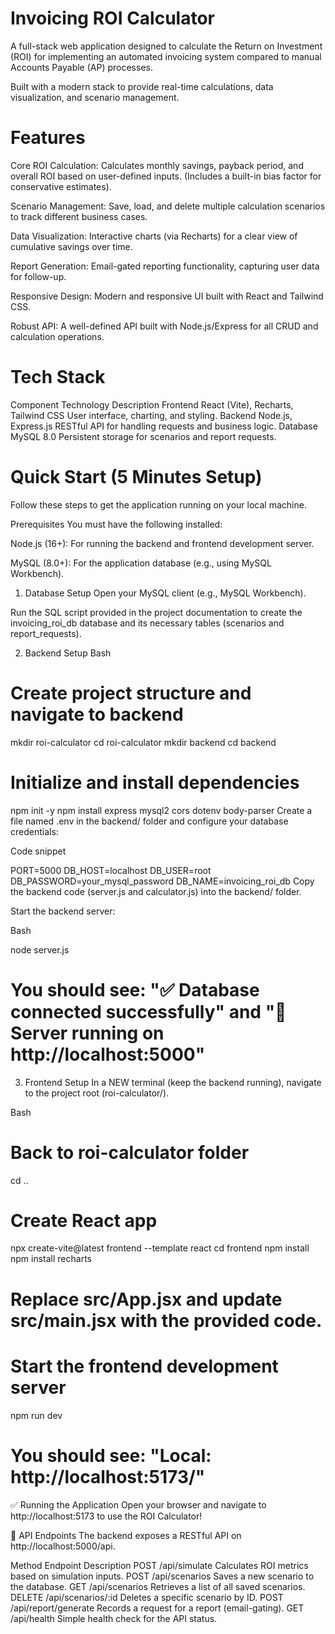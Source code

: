 # Invoicing ROI Calculator
A full-stack web application designed to calculate the Return on Investment (ROI) for implementing an automated invoicing system compared to manual Accounts Payable (AP) processes.

Built with a modern stack to provide real-time calculations, data visualization, and scenario management.

# Features
Core ROI Calculation: Calculates monthly savings, payback period, and overall ROI based on user-defined inputs. (Includes a built-in bias factor for conservative estimates).

Scenario Management: Save, load, and delete multiple calculation scenarios to track different business cases.

Data Visualization: Interactive charts (via Recharts) for a clear view of cumulative savings over time.

Report Generation: Email-gated reporting functionality, capturing user data for follow-up.

Responsive Design: Modern and responsive UI built with React and Tailwind CSS.

Robust API: A well-defined API built with Node.js/Express for all CRUD and calculation operations.

# Tech Stack
Component	Technology	Description
Frontend	React (Vite), Recharts, Tailwind CSS	User interface, charting, and styling.
Backend	Node.js, Express.js	RESTful API for handling requests and business logic.
Database	MySQL 8.0	Persistent storage for scenarios and report requests.

# Quick Start (5 Minutes Setup)
Follow these steps to get the application running on your local machine.

Prerequisites
You must have the following installed:

Node.js (16+): For running the backend and frontend development server.

MySQL (8.0+): For the application database (e.g., using MySQL Workbench).

1. Database Setup
Open your MySQL client (e.g., MySQL Workbench).

Run the SQL script provided in the project documentation to create the invoicing_roi_db database and its necessary tables (scenarios and report_requests).

2. Backend Setup
Bash

# Create project structure and navigate to backend
mkdir roi-calculator
cd roi-calculator
mkdir backend
cd backend

# Initialize and install dependencies
npm init -y
npm install express mysql2 cors dotenv body-parser
Create a file named .env in the backend/ folder and configure your database credentials:

Code snippet

PORT=5000
DB_HOST=localhost
DB_USER=root
DB_PASSWORD=your_mysql_password 
DB_NAME=invoicing_roi_db
Copy the backend code (server.js and calculator.js) into the backend/ folder.

Start the backend server:

Bash

node server.js
# You should see: "✅ Database connected successfully" and "🚀 Server running on http://localhost:5000"
3. Frontend Setup
In a NEW terminal (keep the backend running), navigate to the project root (roi-calculator/).

Bash

# Back to roi-calculator folder
cd .. 

# Create React app
npx create-vite@latest frontend --template react
cd frontend
npm install
npm install recharts

# Replace src/App.jsx and update src/main.jsx with the provided code.

# Start the frontend development server
npm run dev
# You should see: "Local: http://localhost:5173/"
✅ Running the Application
Open your browser and navigate to http://localhost:5173 to use the ROI Calculator!

🔬 API Endpoints
The backend exposes a RESTful API on http://localhost:5000/api.

Method	Endpoint	Description
POST	/api/simulate	Calculates ROI metrics based on simulation inputs.
POST	/api/scenarios	Saves a new scenario to the database.
GET	/api/scenarios	Retrieves a list of all saved scenarios.
DELETE	/api/scenarios/:id	Deletes a specific scenario by ID.
POST	/api/report/generate	Records a request for a report (email-gating).
GET	/api/health	Simple health check for the API status.
